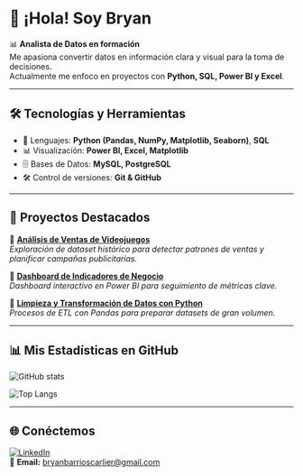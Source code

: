 # 👋 ¡Hola! Soy Bryan  

📊 **Analista de Datos en formación**  
Me apasiona convertir datos en información clara y visual para la toma de decisiones.  
Actualmente me enfoco en proyectos con **Python, SQL, Power BI y Excel**.  

---

## 🛠️ Tecnologías y Herramientas
- 📌 Lenguajes: **Python (Pandas, NumPy, Matplotlib, Seaborn)**, **SQL**  
- 📊 Visualización: **Power BI, Excel, Matplotlib**  
- 🗄️ Bases de Datos: **MySQL, PostgreSQL**  
- 🛠️ Control de versiones: **Git & GitHub**  

---

## 🚀 Proyectos Destacados
🔹 [**Análisis de Ventas de Videojuegos**](https://github.com/bryan1306/proyecto-videojuegos)  
*Exploración de dataset histórico para detectar patrones de ventas y planificar campañas publicitarias.*  

🔹 [**Dashboard de Indicadores de Negocio**](https://github.com/bryan1306/proyecto_sprint_11)  
*Dashboard interactivo en Power BI para seguimiento de métricas clave.*  

🔹 [**Limpieza y Transformación de Datos con Python**](https://github.com/bryan1306/proyecto_sprint_10)  
*Procesos de ETL con Pandas para preparar datasets de gran volumen.*  

---

## 📊 Mis Estadísticas en GitHub
![GitHub stats](https://github-readme-stats.vercel.app/api?username=bryan1306&show_icons=true&theme=tokyonight)  

![Top Langs](https://github-readme-stats.vercel.app/api/top-langs/?username=bryan1306&layout=compact&theme=tokyonight)

---

## 🌐 Conéctemos
[![LinkedIn](https://img.shields.io/badge/LinkedIn-0e76a8?style=for-the-badge&logo=linkedin&logoColor=white)](https://linkedin.com)  
📩 **Email:** bryanbarrioscarlier@gmail.com 
